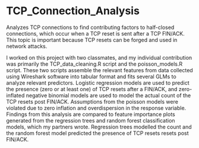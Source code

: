 # TCP_Connection_Analysis
Analyzes TCP connections to find contributing factors to half-closed connections, which occur when a TCP reset is sent after a TCP FIN/ACK. This topic is important because TCP resets can be forged and used in network attacks.

I worked on this project with two classmates, and my individual contribution was primarily the TCP_data_cleaning.R script and the poisson_models.R script. These two scripts assemble the relevant features from data collected using Wireshark software into tabular format and fits several GLMs to analyze relevant predictors. Logistic regression models are used to predict the presence (zero or at least one) of TCP resets after a FIN/ACK, and zero-inflated negative binomial models are used to model the actual count of the TCP resets post FIN/ACK. Assumptions from the poisson models were violated due to zero inflation and overdispersion in the response variable. Findings from this analysis are compared to feature importance plots generated from the regression trees and random forest classification models, which my partners wrote. Regression trees modelled the count and the random forest model predicted the presence of TCP resets resets post FIN/ACK.
